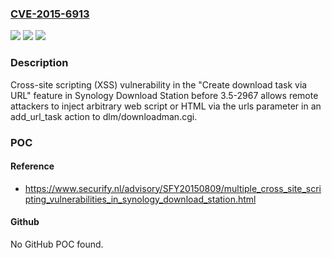 ### [CVE-2015-6913](https://cve.mitre.org/cgi-bin/cvename.cgi?name=CVE-2015-6913)
![](https://img.shields.io/static/v1?label=Product&message=n%2Fa&color=blue)
![](https://img.shields.io/static/v1?label=Version&message=n%2Fa&color=blue)
![](https://img.shields.io/static/v1?label=Vulnerability&message=n%2Fa&color=brighgreen)

### Description

Cross-site scripting (XSS) vulnerability in the "Create download task via URL" feature in Synology Download Station before 3.5-2967 allows remote attackers to inject arbitrary web script or HTML via the urls parameter in an add_url_task action to dlm/downloadman.cgi.

### POC

#### Reference
- https://www.securify.nl/advisory/SFY20150809/multiple_cross_site_scripting_vulnerabilities_in_synology_download_station.html

#### Github
No GitHub POC found.

